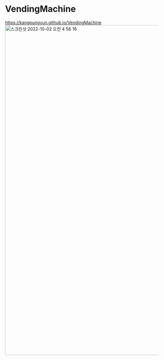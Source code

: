 # VendingMachine

https://kangpungyun.github.io/VendingMachine
<img width="1081" alt="스크린샷 2022-10-02 오전 4 56 16" src="https://user-images.githubusercontent.com/71264780/193426155-928a6084-053e-4195-8e72-60879887b814.png">
